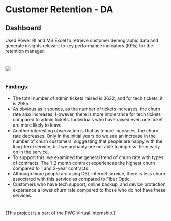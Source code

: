 # Customer Retention - DA

## Dashboard
Used Power BI and MS Excel to retrieve customer demographic data and generate insights relevant to key performance indicators (KPIs) for the retention manager.
# 

![](https://imgur.com/ehkK8kd.png)
#
### Findings:

- The total number of admin tickets raised is 3632, and for tech tickets, it is 2955.
- As obvious as it sounds, as the number of tickets increases, the churn rate also increases. However, there is more intolerance for tech tickets compared to admin tickets. Individuals who have raised even one ticket are more likely to leave.
- Another interesting observation is that as tenure increases, the churn rate decreases. Only in the initial years do we see an increase in the number of churn customers, suggesting that people are happy with the long-term service, but we probably are not able to impress them early on in the service.
- To support this, we examined the general trend of churn rate with types of contracts. The 1-2 month contract experiences the highest churn compared to 1 and 2-year contracts.
- Although more people are using DSL internet service, there is less churn associated with this service as compared to Fiber Optic.
- Customers who have tech support, online backup, and device protection experience a lower churn rate compared to those who do not have these services.


#
(This project is a part of the PWC Virtual Internship.)


